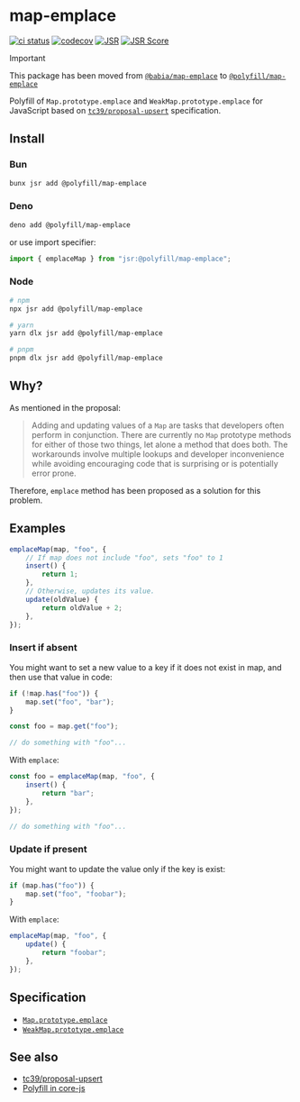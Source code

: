 # map-emplace

[![ci status](https://github.com/babiabeo/map-emplace/actions/workflows/ci.yml/badge.svg)](https://github.com/babiabeo/map-emplace/actions/workflows/ci.yml)
[![codecov](https://codecov.io/gh/babiabeo/map-emplace/graph/badge.svg?token=K419Z9KMJ9)](https://codecov.io/gh/babiabeo/map-emplace)
[![JSR](https://jsr.io/badges/@polyfill/map-emplace)](https://jsr.io/@polyfill/map-emplace)
[![JSR Score](https://jsr.io/badges/@polyfill/map-emplace/score)](https://jsr.io/@polyfill/map-emplace)

> [!IMPORTANT]
> This package has been moved from
> [`@babia/map-emplace`](https://jsr.io/@babia/map-emplace) to
> [`@polyfill/map-emplace`](https://jsr.io/@polyfill/map-emplace)

Polyfill of `Map.prototype.emplace` and `WeakMap.prototype.emplace` for
JavaScript based on
[`tc39/proposal-upsert`](https://github.com/tc39/proposal-upsert) specification.

## Install

### Bun

```sh
bunx jsr add @polyfill/map-emplace
```

### Deno

```sh
deno add @polyfill/map-emplace
```

or use import specifier:

```ts
import { emplaceMap } from "jsr:@polyfill/map-emplace";
```

### Node

```sh
# npm
npx jsr add @polyfill/map-emplace

# yarn
yarn dlx jsr add @polyfill/map-emplace

# pnpm
pnpm dlx jsr add @polyfill/map-emplace
```

## Why?

As mentioned in the proposal:

> Adding and updating values of a `Map` are tasks that developers often perform
> in conjunction. There are currently no `Map` prototype methods for either of
> those two things, let alone a method that does both. The workarounds involve
> multiple lookups and developer inconvenience while avoiding encouraging code
> that is surprising or is potentially error prone.

Therefore, `emplace` method has been proposed as a solution for this problem.

## Examples

```ts
emplaceMap(map, "foo", {
    // If map does not include "foo", sets "foo" to 1
    insert() {
        return 1;
    },
    // Otherwise, updates its value.
    update(oldValue) {
        return oldValue + 2;
    },
});
```

### Insert if absent

You might want to set a new value to a key if it does not exist in map, and then
use that value in code:

```ts
if (!map.has("foo")) {
    map.set("foo", "bar");
}

const foo = map.get("foo");

// do something with "foo"...
```

With `emplace`:

```ts
const foo = emplaceMap(map, "foo", {
    insert() {
        return "bar";
    },
});

// do something with "foo"...
```

### Update if present

You might want to update the value only if the key is exist:

```ts
if (map.has("foo")) {
    map.set("foo", "foobar");
}
```

With `emplace`:

```ts
emplaceMap(map, "foo", {
    update() {
        return "foobar";
    },
});
```

## Specification

- [`Map.prototype.emplace`](https://tc39.es/proposal-upsert/#sec-map.prototype.emplace)
- [`WeakMap.prototype.emplace`](https://tc39.es/proposal-upsert/#sec-weakmap.prototype.emplace)

## See also

- [tc39/proposal-upsert](https://github.com/tc39/proposal-upsert)
- [Polyfill in core-js](https://github.com/zloirock/core-js?tab=readme-ov-file#mapprototypeemplace)

